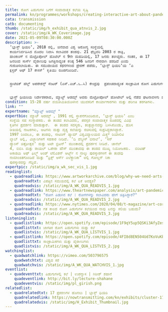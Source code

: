 ```yaml
---
title: ರೋಗ ಪಿಡುಗುಗಳ ಬಗೆಗೆ ಸಂವಾದಾತ್ಮಕ ಕಲೆಯ ಸೃಷ್ಟಿ
permalink: kn/programmes/workshops/creating-interactive-art-about-pandemics/
cata: transmission
catb: documenting
thumb: /static/img/h_exhibit_qua_atnvis_2.jpg
cover: /static/img/A_WK_Coverimage.jpg
date: 2021-05-09T08:30:00.000Z
description: >-
  ʼಬ್ಲಾಸ್ಟ್‌ ಥಿಯರಿʼ, 2018 ರಲ್ಲಿ, ಜಿನೆವಾದ ವಿಶ್ವ ಆರೋಗ್ಯ ಸಂಸ್ಥೆಯಲ್ಲಿ
  ಕಾರ್ಯನಿರ್ವಹಿಸಿದ ಮೊದಲ ನಿವಾಸಿ ಕಲಾವಿದರ ತಂಡವು. 21 ಫೆಬ್ರವರಿ 2003 ರ ರಾತ್ರಿ,
  ಹಾಂಕಾಂಗ್‌ ನ ಮೆಟ್ರೊಪೋಲ್‌ ಹೊಟೆಲ್‌ ನ 9ನೇ ಮಹಡಿಯಲ್ಲಿ, 17 ಜನರು ತಂಗಿದ್ದರು. ನಂತರ, ಈ 17
  ಜನರಿಂದ ಸಾರ್ಸ್ ವೈರಾಣುವು ಜಗತ್ತಿನಾದ್ಯಂತ ಕನಿಷ್ಠ 546 ಜನರಿಗೆ ನೇರವಾಗಿ ಹರಡಿದೆ ಎಂದು
  ಗುರುತಿಸಲಾಯಿತು. ಈ ಸಮುದಾಯದ ಕಥನಗಳಿಂದ ಪ್ರೇರಣೆ ಪಡೆದು, ʼಬ್ಲಾಸ್ಟ್‌ ಥಿಯರಿʼಯ ʼಎ
  ಕ್ಲಸ್ಟರ್‌ ಆಫ್‌ 17 ಕೇಸಸ್‌ʼ ಕೃತಿಯು ರೂಪಗೊಂಡಿದೆ.


  ಸ್ಟ್ರಾಟೆಜಿಕ್‌ ಹೆಲ್ತ್‌ ಅಪರೇಶನ್ಸ್‌ ಸೆಂಟರ್ (ಎಸ್.ಎಚ್.ಒ.ಸಿ) ಕೇಂದ್ರವು  ಪ್ರಪಂಚದಾದ್ಯಂತ ಸಾಂಕ್ರಾಮಿಕ ರೋಗ ಪಿಡುಗುಗಳನ್ನು ಪತ್ತೆ ಮಾಡಿ, ಸೂಕ್ತ ಅಂತರರಾಷ್ಟ್ರೀಯ ಸಹಯೋಗವನ್ನು ಕೋರುತ್ತದೆ.  ʼಬ್ಲಾಸ್ಟ್‌ ಥಿಯರಿʼಯ ನಿವಾಸಿ ಕಲಾವಿದರು, ಈ ಸ್ವಾಸ್ಥ್ಯ ಕೇಂದ್ರದ ಮುಖ್ಯ ಸಿಬ್ಬಂದಿಯನ್ನು ಸಂದರ್ಶಿಸಲು ಮೂರು ಬಾರಿ ಪ್ರವಾಸ ಕೈಗೊಂಡರು.  21 ಫೆಬ್ರವರಿ 2003 ರ ರಾತ್ರಿ, ಸಾಂಕ್ರಾಮಿಕ ರೋಗಶಾಸ್ತ್ರಜ್ಞರು, ಮೆಟ್ರೊಪೋಲ್‌ ಹೋಟೇಲ್‌ ಅಲ್ಲಿರುವ ಪ್ರತಿಯೊಬ್ಬ ಅತಿಥಿಯ ಚಲನವಲನಗಳ ಬಗೆಗೆ ಮಾಹಿತಿ ಸಂಗ್ರಹಿಸಿ ಅಧ್ಯಯನ ಮಾಡಿದರು. ಕೋಣೆಗಳ ನಡುವೆ ಗಾಳಿಯ ಹರಿವನ್ನು ಸಹ ಪತ್ತೆ ಹಚ್ಚಿ ಪರೀಕ್ಷೆ ನೆಡೆಸಿದರು. ಈ ಎಲ್ಲ ಪ್ರಕ್ರಿಯೆಯನ್ನೂ ಕಲಾವಿದ ತಂಡದ ಸದಸ್ಯರು ಗಮನಿಸಿದರು. 


  ಬ್ಲಾಸ್ಟ್‌ ಥಿಯರಿಯ ನಿರ್ದೇಶಕರಾದ, ಮ್ಯಾಟ್ಟ್‌ ಆಡಮ್ಸ್ ಅವರು ಮೆಟ್ರೋಪೋಲ್‌ ಹೋಟೇಲ್‌ ಅಲ್ಲಿ ನೆಡೆದ ಘಟನಾವಳಿಗು ಹಾಗೂ ಆ ಪ್ರಕರಣದಿಂದ ಪ್ರೇರಿತರಾಗಿ, ರಚಿಸಿದ ಪರಸ್ಪರ ಸಂವಾದಾತ್ಮಕ ಪ್ರದರ್ಶಿಕೆಯ ಪ್ರತಿ ಹಂತವನ್ನೂ ಈ ತರಗತಿಯ ಮುಖೇಣ ಚರ್ಚಿಸಲಿದ್ದಾರೆ.
condition: 15-28 ವರ್ಷ ವಯೋಮಿತಿಯೊಳಗಿನ ಯುವಕರಿಗೆ ಕಾರ್ಯಾಗಾರಗಳು ಮತ್ತು ಪರಿಣತಿ ತರಗತಿಗಳು.
link: ""
expertname: "ಮ್ಯಾಟ್ಟ್‌ ಆಡಮ್ಸ್ "
expertbio: ಮ್ಯಾಟ್‌ ಆಡಮ್ಸ್ , 1991 ರಲ್ಲಿ ಸ್ಥಾಪನೆಗೊಂಡಿರುವ, ʼಬ್ಲಾಸ್ಟ್‌ ಥಿಯರಿʼ ಎಂಬ
  ಸಂಸ್ಥೆಯ ಸಹ ಸಂಸ್ಥಾಪಕರು. ಈ ತಂಡದ ಕಲಾವಿದರು, ಪರಸ್ಪರ ಸಂವಾದಾತ್ಮಕ ರೂಪದಲ್ಲಿ ವಿವಿಧ
  ಕೃತಿಗಳ ಪ್ರದರ್ಶನ ಮಾಡುತ್ತಾರೆ.  ಈ ತಂಡದ ಸದಸ್ಯರು, ತಂತ್ರಜ್ಞಾನವನ್ನು ಬಳಸಿಕೊಂಡು, ಹೊಸ
  ರೀತಿಯಲ್ಲಿ ನಾಟಕಗಳು, ಆಟಗಳು ಮತ್ತು ದೃಶ್ಯ ಕಲೆಯನ್ನು ರಚಿಸುವಲ್ಲಿ ಸುಪ್ರಸಿದ್ಧರಾಗಿದ್ದಾರೆ.
  1997 ರಿಂದಲೂ, ಈ ತಂಡವು, ನಾಟಿಂಗ್‌ ಹ್ಯಾಮ್‌ ವಿಶ್ವವಿದ್ಯಾಲಯದ ಮಿಕ್ಸ್ಡ್‌ ರಿಯಾಲಿಟಿ
  ಲ್ಯಾಬ್‌ ಅಲ್ಲಿ, ವಿಜ್ಞಾನಿಗಳಿಗೆ ಸಹಕಾರ ನೀಡಿದೆ. ʼದಿ ವೆನ್ನೀಸ್‌ ಬಿನಾಲೆʼ, ʼಸನ್‌
  ಡ್ಯಾಂಸ್‌ ಚಿತ್ರೋತ್ಸವʼ ಮತ್ತು ಟಟೇ ಬ್ರಿಟನ್‌ʼ ಮುಂತಾದಲ್ಲಿ ಪ್ರದರ್ಶನ ನೀಡಿದೆ. ಚಾನೆಲ್‌
  4, ಬಿಬಿಸಿ ಮತ್ತು ರಾಯಲ್‌ ಒಪೇರಾ ಹೌಸ್‌ ಮುಂತಾದವು ಈ ತಂಡದ ಮುಖ್ಯ ನಿಯೋಜಕರು.  ಬಿರಿಟಿಷ್‌
  ಅಕಾಡಮಿ ಆಫ್‌ ಫಿಲ್ಮ್‌ ಅಂಡ್‌ ಟೆಲಿವಿಶನ್‌ ಆರ್ಟ್ಸ್‌ ನ ನಾಲ್ಕು ಪುರಸ್ಕಾರಗಳಿಗೆ ಈ ತಂಡವು
  ನಾಮಾಂಕಿತಗೊಂಡಿದೆ ಮತ್ತು “ಪ್ರಿಕ್ಸ್‌ ಆರ್ಸ್‌ ಎಲೆಕ್ಟ್ರಾನಿಕಾ” ಅಲ್ಲಿ ಗೋಲ್ಡನ್‌ ನಿಕಾ
  ಪುರಸ್ಕಾರವನ್ನು ಗೆದ್ದಿದೆ.
expertpic: /static/img/a_wk_sec_vis_1.jpg
readinglist:
  - quadreadlink: https://www.artworkarchive.com/blog/why-we-need-arts-in-times-of-crisis
    quadreadtxt: ವಿಪತ್ತಿನ ಸಮಯದಲ್ಲಿ ಕಲೆ ಏಕೆ ಅವಶ್ಯಕ?
    quadreadvis: /static/img/A_WK_QUA_READVIS_1.jpg
  - quadreadlink: https://www.theartnewspaper.com/analysis/art-pandemic
    quadreadtxt: "ರೋಗ ಪಿಡುಗಿನ ಕಲೆ : ರೋಗಗಳನ್ನು ಕಲಾವಿದರು ಹೇಗೆ ಚಿತ್ರಿಸಿದ್ದಾರೆ?"
    quadreadvis: /static/img/A_WK_QUA_READVIS_2.jpg
  - quadreadlink: https://www.nytimes.com/2020/04/08/t-magazine/art-coronavirus.html
    quadreadtxt: ಗತ ಕಾಲದ ರೋಗ ಪಿಡುಗುಗಳ ಕಲೆಯಿಂದ ನಾವು ಏನನ್ನು ಕಲಿಯ ಬಹುದು?
    quadreadvis: /static/img/A_WK_QUA_READVIS_3.jpg
listeninglist:
  - quadlistlink: https://open.spotify.com/episode/1F9qY5up5QSKi3AfyZeskS
    quadlisttxt: ಜಾಗತಿಕ ರೋಗ ಪಿಡುಗುಗಳು ಮತ್ತು ಕಲೆ
    quadlistvis: /static/img/A_WK_QUA_LISTVIS_1.jpg
  - quadlistlink: https://open.spotify.com/episode/4FI8d8EN504Ud7KoVuKbDM
    quadlisttxt: ಸಾಂಕ್ರಾಮಿಕಗಳು ಮತ್ತು ವೈರಾಣುಗಳು
    quadlistvis: /static/img/A_WK_QUA_LISTVIS_2.jpg
watchinglist:
  - quadwatchlink: https://vimeo.com/503796575
    quadwatchtxt: ವಿಶ್ವದ ಕರೆ
    quadwatchvis: /static/img/A_WK_QUA_WATCHVIS_1.jpg
eventlist:
  - quadeventtxt: ಪಿಡುಗುಗಳಲ್ಲಿ ಕಲೆ | ಉಪನ್ಯಾಸ | ಗಿರೀಶ್‌ ಶಹಾನೆ
    quadeventlink: http://bit.ly/lecture-shahane
    quadeventvis: /static/img/pl_girish.png
relatedlist:
  - quadrelatedtxt: 17 ಪ್ರಕರಣಗಳ ಹೊನಲು | ಬ್ಲಾಸ್ಟ್‌ ಥಿಯರಿ
    quadrelatedlink: https://nowtransmitting.com/kn/exhibits/cluster-17-cases/
    quadrelatedvis: /static/img/H_Exhibit_Thumbnail.jpg
---
```

